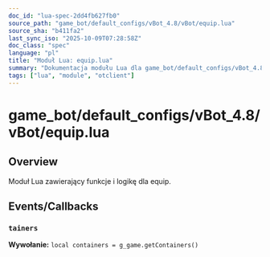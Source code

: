 ```yaml
---
doc_id: "lua-spec-2dd4fb627fb0"
source_path: "game_bot/default_configs/vBot_4.8/vBot/equip.lua"
source_sha: "b411fa2"
last_sync_iso: "2025-10-09T07:28:58Z"
doc_class: "spec"
language: "pl"
title: "Moduł Lua: equip.lua"
summary: "Dokumentacja modułu Lua dla game_bot/default_configs/vBot_4.8/vBot/equip.lua"
tags: ["lua", "module", "otclient"]
---
```


# game_bot/default_configs/vBot_4.8/vBot/equip.lua

## Overview

Moduł Lua zawierający funkcje i logikę dla equip.

## Events/Callbacks

### `tainers`

**Wywołanie:** `local containers = g_game.getContainers()`
